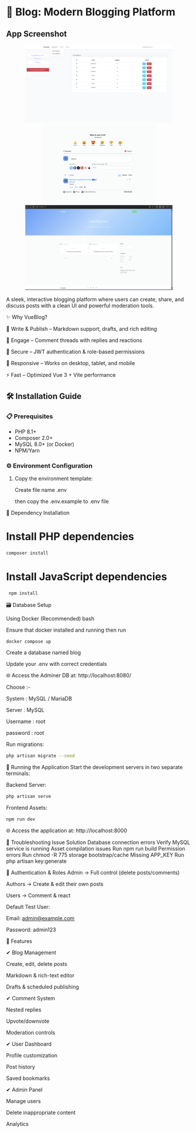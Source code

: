 



# 📝 Blog: Modern Blogging Platform

## App Screenshot

<p align="center">
  <img src="./screenshots/screenshot1.png" alt="Demo" width="400">
  <img src="./screenshots/screenshot2.png" alt="Demo" width="310">
  <img src="./screenshots/screenshot3.png" alt="Demo" width="400">
</p>

A sleek, interactive blogging platform where users can create, share, and discuss posts with a clean UI and powerful moderation tools.


✨ Why VueBlog?

📝 Write & Publish – Markdown support, drafts, and rich editing

💬 Engage – Comment threads with replies and reactions

🔐 Secure – JWT authentication & role-based permissions

📱 Responsive – Works on desktop, tablet, and mobile

⚡ Fast – Optimized Vue 3 + Vite performance

## 🛠️ Installation Guide

### 📋 Prerequisites
- PHP 8.1+
- Composer 2.0+
- MySQL 8.0+ (or Docker)
- NPM/Yarn

### ⚙️ Environment Configuration

1. Copy the environment template:

   
   Create file name .env 

   then copy the .env.example to .env file
   

🧰 Dependency Installation
# Install PHP dependencies

```bash
composer install
```
# Install JavaScript dependencies

```cmd
 npm install
```
🗃️ Database Setup

Using Docker (Recommended)
bash

Ensure that docker installed and running then run

```bash
docker compose up 
```


Create a database named blog

Update your .env with correct credentials

🌐 Access the Adminer DB at: http://localhost:8080/

Choose :-

System : MySQL / MariaDB 

Server : MySQL 

Username : root 

password : root

Run migrations:
```bash
php artisan migrate --seed
```

🚦 Running the Application
Start the development servers in two separate terminals:

Backend Server:

```bash
php artisan serve
```

Frontend Assets:

```bash
npm run dev
```

🌐 Access the application at: http://localhost:8000


🚨 Troubleshooting
Issue	Solution
Database connection errors	Verify MySQL service is running
Asset compilation issues	Run npm run build
Permission errors	Run chmod -R 775 storage bootstrap/cache
Missing APP_KEY	Run php artisan key:generate

🔐 Authentication & Roles
Admin → Full control (delete posts/comments)

Authors → Create & edit their own posts

Users → Comment & react

Default Test User:

Email: admin@example.com

Password: admin123

🚀 Features

✔ Blog Management

Create, edit, delete posts

Markdown & rich-text editor

Drafts & scheduled publishing

✔ Comment System

Nested replies

Upvote/downvote

Moderation controls

✔ User Dashboard

Profile customization

Post history

Saved bookmarks

✔ Admin Panel

Manage users

Delete inappropriate content

Analytics
